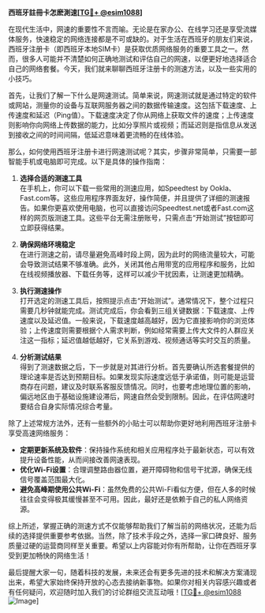 **西班牙註冊卡怎麽測速[[TG💪+ @esim1088](https://t.me/s/esim1088)]**

在现代生活中，网速的重要性不言而喻。无论是在家办公、在线学习还是享受流媒体服务，快速稳定的网络连接都是不可或缺的。对于生活在西班牙的朋友们来说，西班牙注册卡（即西班牙本地SIM卡）是获取优质网络服务的重要工具之一。然而，很多人可能并不清楚如何正确地测试和评估自己的网速，以便更好地选择适合自己的网络套餐。今天，我们就来聊聊西班牙注册卡的测速方法，以及一些实用的小技巧。

首先，让我们了解一下什么是网速测试。简单来说，网速测试就是通过特定的软件或网站，测量你的设备与互联网服务器之间的数据传输速度。这包括下载速度、上传速度和延迟（Ping值）。下载速度决定了你从网络上获取文件的速度；上传速度则影响你向网络上传数据的能力，比如分享照片或视频；而延迟则是指信息从发送到接收之间的时间间隔，低延迟意味着更流畅的在线体验。

那么，如何使用西班牙注册卡进行网速测试呢？其实，步骤非常简单，只需要一部智能手机或电脑即可完成。以下是具体的操作指南：

1. **选择合适的测速工具**  
   在手机上，你可以下载一些常用的测速应用，如Speedtest by Ookla、Fast.com等。这些应用程序界面友好，操作简便，并且提供了详细的测速报告。如果你更喜欢使用电脑，也可以直接访问Speedtest.net或者Fast.com这样的网页版测速工具。这些平台无需注册账号，只需点击“开始测试”按钮即可立即获得结果。

2. **确保网络环境稳定**  
   在进行测速之前，请尽量避免高峰时段上网，因为此时的网络流量较大，可能会导致测试结果不够准确。此外，关闭其他占用带宽的应用程序和服务，比如在线视频播放器、下载任务等，这样可以减少干扰因素，让测速更加精确。

3. **执行测速操作**  
   打开选定的测速工具后，按照提示点击“开始测试”。通常情况下，整个过程只需要几秒钟就能完成。测试完成后，你会看到三组关键数据：下载速度、上传速度以及延迟值。一般来说，下载速度越高越好，因为它直接影响你的浏览体验；上传速度则需要根据个人需求判断，例如经常需要上传大文件的人群应关注这一指标；延迟值越低越好，它关系到游戏、视频通话等实时交互的质量。

4. **分析测试结果**  
   得到了测速数据之后，下一步就是对其进行分析。首先要确认所选套餐提供的理论速率是否达到预期目标。如果发现实际速度远低于承诺值，则可能是运营商存在问题，建议及时联系客服反馈情况。同时，也要考虑地理位置的影响，偏远地区由于基础设施建设滞后，网速自然会受到限制。因此，在评估网速时要结合自身实际情况综合考量。

除了上述常规方法外，还有一些额外的小贴士可以帮助你更好地利用西班牙注册卡享受高速网络服务：

- **定期更新系统及软件**：保持操作系统和相关应用程序处于最新状态，可以有效提升设备性能，从而间接改善网速表现。
- **优化Wi-Fi设置**：合理调整路由器位置，避开障碍物和信号干扰源，确保无线信号覆盖范围最大化。
- **避免高峰期使用公共Wi-Fi**：虽然免费的公共Wi-Fi看似方便，但在人多的时候往往会变得极其缓慢甚至不可用。因此，最好还是依赖于自己的私人网络资源。

综上所述，掌握正确的测速方式不仅能够帮助我们了解当前的网络状况，还能为后续的选择提供重要参考依据。当然，除了技术手段之外，选择一家口碑良好、服务质量过硬的运营商同样至关重要。希望以上内容能对你有所帮助，让你在西班牙享受到更加畅快的网络生活！

最后提醒大家一句，随着科技的发展，未来还会有更多先进的技术和解决方案涌现出来，希望大家始终保持开放的心态去接纳新事物。如果你对相关内容感兴趣或者有任何疑问，欢迎随时加入我们的讨论群组交流互动哦！[[TG💪+ @esim1088](https://t.me/s/esim1088) ![Image](https://i.postimg.cc/4NQfJmqS/Snipaste-2025-05-13-00-14-12.png)]